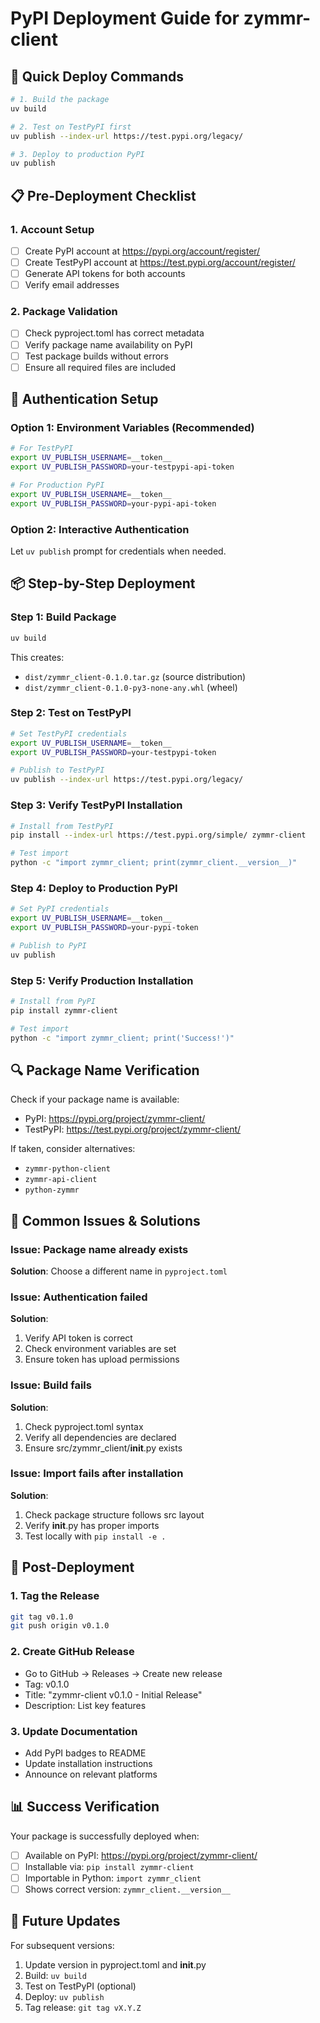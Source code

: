# PyPI Deployment Guide for zymmr-client

## 🚀 Quick Deploy Commands
```bash
# 1. Build the package
uv build

# 2. Test on TestPyPI first  
uv publish --index-url https://test.pypi.org/legacy/

# 3. Deploy to production PyPI
uv publish
```

## 📋 Pre-Deployment Checklist

### 1. Account Setup
- [ ] Create PyPI account at https://pypi.org/account/register/
- [ ] Create TestPyPI account at https://test.pypi.org/account/register/
- [ ] Generate API tokens for both accounts
- [ ] Verify email addresses

### 2. Package Validation
- [ ] Check pyproject.toml has correct metadata
- [ ] Verify package name availability on PyPI
- [ ] Test package builds without errors
- [ ] Ensure all required files are included

## 🔐 Authentication Setup

### Option 1: Environment Variables (Recommended)
```bash
# For TestPyPI
export UV_PUBLISH_USERNAME=__token__
export UV_PUBLISH_PASSWORD=your-testpypi-api-token

# For Production PyPI  
export UV_PUBLISH_USERNAME=__token__
export UV_PUBLISH_PASSWORD=your-pypi-api-token
```

### Option 2: Interactive Authentication
Let `uv publish` prompt for credentials when needed.

## 📦 Step-by-Step Deployment

### Step 1: Build Package
```bash
uv build
```
This creates:
- `dist/zymmr_client-0.1.0.tar.gz` (source distribution)
- `dist/zymmr_client-0.1.0-py3-none-any.whl` (wheel)

### Step 2: Test on TestPyPI
```bash
# Set TestPyPI credentials
export UV_PUBLISH_USERNAME=__token__
export UV_PUBLISH_PASSWORD=your-testpypi-token

# Publish to TestPyPI
uv publish --index-url https://test.pypi.org/legacy/
```

### Step 3: Verify TestPyPI Installation
```bash
# Install from TestPyPI
pip install --index-url https://test.pypi.org/simple/ zymmr-client

# Test import
python -c "import zymmr_client; print(zymmr_client.__version__)"
```

### Step 4: Deploy to Production PyPI
```bash
# Set PyPI credentials  
export UV_PUBLISH_USERNAME=__token__
export UV_PUBLISH_PASSWORD=your-pypi-token

# Publish to PyPI
uv publish
```

### Step 5: Verify Production Installation
```bash
# Install from PyPI
pip install zymmr-client

# Test import
python -c "import zymmr_client; print('Success!')"
```

## 🔍 Package Name Verification

Check if your package name is available:
- PyPI: https://pypi.org/project/zymmr-client/
- TestPyPI: https://test.pypi.org/project/zymmr-client/

If taken, consider alternatives:
- `zymmr-python-client`
- `zymmr-api-client`
- `python-zymmr`

## 🚨 Common Issues & Solutions

### Issue: Package name already exists
**Solution**: Choose a different name in `pyproject.toml`

### Issue: Authentication failed
**Solution**: 
1. Verify API token is correct
2. Check environment variables are set
3. Ensure token has upload permissions

### Issue: Build fails
**Solution**:
1. Check pyproject.toml syntax
2. Verify all dependencies are declared
3. Ensure src/zymmr_client/__init__.py exists

### Issue: Import fails after installation
**Solution**:
1. Check package structure follows src layout
2. Verify __init__.py has proper imports
3. Test locally with `pip install -e .`

## 🎯 Post-Deployment

### 1. Tag the Release
```bash
git tag v0.1.0
git push origin v0.1.0
```

### 2. Create GitHub Release
- Go to GitHub → Releases → Create new release
- Tag: v0.1.0
- Title: "zymmr-client v0.1.0 - Initial Release"
- Description: List key features

### 3. Update Documentation
- Add PyPI badges to README
- Update installation instructions
- Announce on relevant platforms

## 📊 Success Verification

Your package is successfully deployed when:
- [ ] Available on PyPI: https://pypi.org/project/zymmr-client/
- [ ] Installable via: `pip install zymmr-client`
- [ ] Importable in Python: `import zymmr_client`
- [ ] Shows correct version: `zymmr_client.__version__`

## 🔄 Future Updates

For subsequent versions:
1. Update version in pyproject.toml and __init__.py
2. Build: `uv build`  
3. Test on TestPyPI (optional)
4. Deploy: `uv publish`
5. Tag release: `git tag vX.Y.Z`
